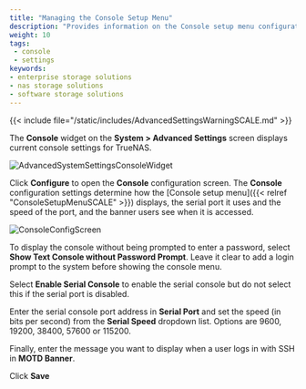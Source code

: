 ```yaml
---
title: "Managing the Console Setup Menu"
description: "Provides information on the Console setup menu configuration settings including the serial port, port speed, password protection, and the banner users see."
weight: 10
tags:
 - console
 - settings
keywords:
- enterprise storage solutions
- nas storage solutions
- software storage solutions
---
```


{{< include file="/static/includes/AdvancedSettingsWarningSCALE.md" >}}

The **Console** widget on the **System > Advanced Settings** screen displays current console settings for TrueNAS.

![AdvancedSystemSettingsConsoleWidget](/images/SCALE/SystemSettings/AdvancedSystemSettingsConsoleWidget.png "TrueNAS Advanced Settings Console Widget")

Click **Configure** to open the **Console** configuration screen. The **Console** configuration settings determine how the [Console setup menu]({{< relref "ConsoleSetupMenuSCALE" >}}) displays, the serial port it uses and the speed of the port, and the banner users see when it is accessed.

![ConsoleConfigScreen](/images/SCALE/SystemSettings/ConsoleConfigScreen.png "TrueNAS Console Settings Screen")

To display the console without being prompted to enter a password, select **Show Text Console without Password Prompt**. Leave it clear to add a login prompt to the system before showing the console menu.

Select **Enable Serial Console** to enable the serial console but do not select this if the serial port is disabled.

Enter the serial console port address in **Serial Port** and set the speed (in bits per second) from the **Serial Speed** dropdown list. Options are 9600, 19200, 38400, 57600 or 115200.

Finally, enter the message you want to display when a user logs in with SSH in **MOTD Banner**.

Click **Save**
